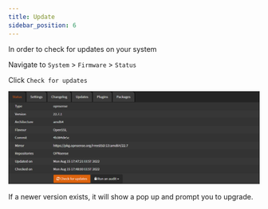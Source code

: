 ```yaml
---
title: Update
sidebar_position: 6
---
```


In order to check for updates on your system

Navigate to `System` > `Firmware` > `Status`

Click `Check for updates`

![system-update-status](img/system-update-status.png)

If a newer version exists, it will show a pop up and prompt you to upgrade.
